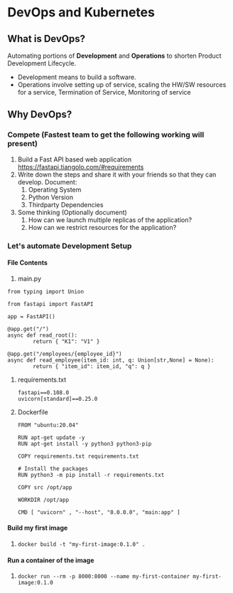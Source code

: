 # DevOps and Kubernetes

## What is DevOps?

Automating portions of **Development** and **Operations** to shorten Product Development Lifecycle.  

- Development means to build a software.
- Operations involve setting up of service, scaling the HW/SW resources for a service, Termination of Service, Monitoring of service


## Why DevOps?

### Compete (Fastest team to get the following working will present)

1. Build a Fast API based web application  
   https://fastapi.tiangolo.com/#requirements
1. Write down the steps and share it with your friends so that they can develop.
   Document:
   1. Operating System
   1. Python Version
   1. Thirdparty Dependencies
1. Some thinking (Optionally document)
   1. How can we launch multiple replicas of the application?
   1. How can we restrict resources for the application?
  

### Let's automate Development Setup

#### File Contents

1. main.py
  ```python3
  from typing import Union

  from fastapi import FastAPI
  
  app = FastAPI()
  
  @app.get("/")
  async def read_root():
          return { "K1": "V1" }
  
  @app.get("/employees/{employee_id}")
  async def read_employee(item_id: int, q: Union[str,None] = None):
          return { "item_id": item_id, "q": q }
  ```
1. requirements.txt
   ```
   fastapi==0.108.0
   uvicorn[standard]==0.25.0
   ```
1. Dockerfile
   ```
   FROM "ubuntu:20.04"
    
   RUN apt-get update -y
   RUN apt-get install -y python3 python3-pip
    
   COPY requirements.txt requirements.txt
    
   # Install the packages
   RUN python3 -m pip install -r requirements.txt
    
   COPY src /opt/app
    
   WORKDIR /opt/app
    
   CMD [ "uvicorn" , "--host", "0.0.0.0", "main:app" ]
   ```

#### Build my first image

1. `docker build -t "my-first-image:0.1.0" .`

#### Run a container of the image

1. `docker run --rm -p 8000:8000 --name my-first-container my-first-image:0.1.0`








